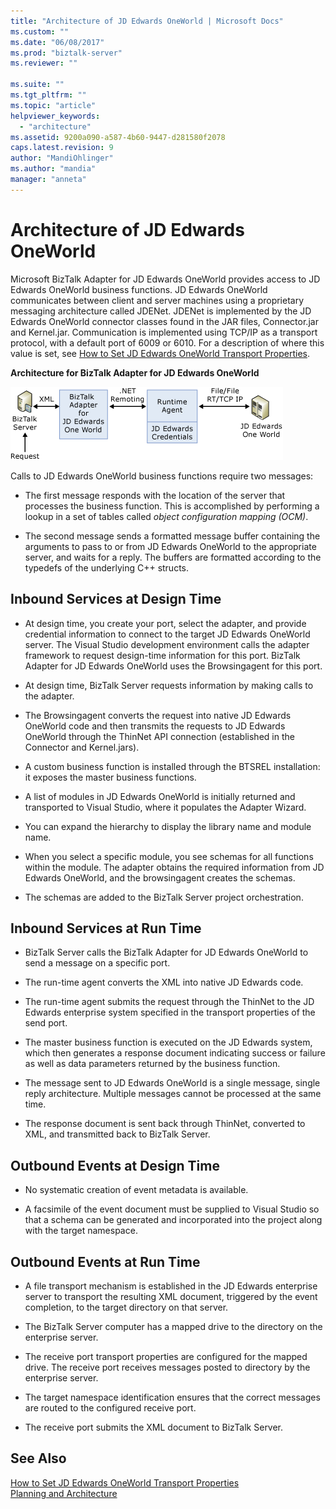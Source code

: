```yaml
---
title: "Architecture of JD Edwards OneWorld | Microsoft Docs"
ms.custom: ""
ms.date: "06/08/2017"
ms.prod: "biztalk-server"
ms.reviewer: ""

ms.suite: ""
ms.tgt_pltfrm: ""
ms.topic: "article"
helpviewer_keywords: 
  - "architecture"
ms.assetid: 9200a090-a587-4b60-9447-d281580f2078
caps.latest.revision: 9
author: "MandiOhlinger"
ms.author: "mandia"
manager: "anneta"
---
```

# Architecture of JD Edwards OneWorld
Microsoft BizTalk Adapter for JD Edwards OneWorld provides access to JD Edwards OneWorld business functions. JD Edwards OneWorld communicates between client and server machines using a proprietary messaging architecture called JDENet. JDENet is implemented by the JD Edwards OneWorld connector classes found in the JAR files, Connector.jar and Kernel.jar. Communication is implemented using TCP/IP as a transport protocol, with a default port of 6009 or 6010. For a description of where this value is set, see [How to Set JD Edwards OneWorld Transport Properties](../core/how-to-set-jd-edwards-oneworld-transport-properties.md).  
  
 **Architecture for BizTalk Adapter for JD Edwards OneWorld**  
  
 ![](../core/media/jdedadapter-01-architecture.gif "JDEdAdapter_01_Architecture")  
  
 Calls to JD Edwards OneWorld business functions require two messages:  
  
-   The first message responds with the location of the server that processes the business function. This is accomplished by performing a lookup in a set of tables called *object configuration mapping (OCM)*.  
  
-   The second message sends a formatted message buffer containing the arguments to pass to or from JD Edwards OneWorld to the appropriate server, and waits for a reply. The buffers are formatted according to the typedefs of the underlying C++ structs.  
  
## Inbound Services at Design Time  
  
-   At design time, you create your port, select the adapter, and provide credential information to connect to the target JD Edwards OneWorld server. The Visual Studio development environment calls the adapter framework to request design-time information for this port. BizTalk Adapter for JD Edwards OneWorld uses the Browsingagent for this port.  
  
-   At design time, BizTalk Server requests information by making calls to the adapter.  
  
-   The Browsingagent converts the request into native JD Edwards OneWorld code and then transmits the requests to JD Edwards OneWorld through the ThinNet API connection (established in the Connector and Kernel.jars).  
  
-   A custom business function is installed through the BTSREL installation: it exposes the master business functions.  
  
-   A list of modules in JD Edwards OneWorld is initially returned and transported to Visual Studio, where it populates the Adapter Wizard.  
  
-   You can expand the hierarchy to display the library name and module name.  
  
-   When you select a specific module, you see schemas for all functions within the module. The adapter obtains the required information from JD Edwards OneWorld, and the browsingagent creates the schemas.  
  
-   The schemas are added to the BizTalk Server project orchestration.  
  
## Inbound Services at Run Time  
  
-   BizTalk Server calls the BizTalk Adapter for JD Edwards OneWorld to send a message on a specific port.  
  
-   The run-time agent converts the XML into native JD Edwards code.  
  
-   The run-time agent submits the request through the ThinNet to the JD Edwards enterprise system specified in the transport properties of the send port.  
  
-   The master business function is executed on the JD Edwards system, which then generates a response document indicating success or failure as well as data parameters returned by the business function.  
  
-   The message sent to JD Edwards OneWorld is a single message, single reply architecture. Multiple messages cannot be processed at the same time.  
  
-   The response document is sent back through ThinNet, converted to XML, and transmitted back to BizTalk Server.  
  
## Outbound Events at Design Time  
  
-   No systematic creation of event metadata is available.  
  
-   A facsimile of the event document must be supplied to Visual Studio so that a schema can be generated and incorporated into the project along with the target namespace.  
  
## Outbound Events at Run Time  
  
-   A file transport mechanism is established in the JD Edwards enterprise server to transport the resulting XML document, triggered by the event completion, to the target directory on that server.  
  
-   The BizTalk Server computer has a mapped drive to the directory on the enterprise server.  
  
-   The receive port transport properties are configured for the mapped drive. The receive port receives messages posted to directory by the enterprise server.  
  
-   The target namespace identification ensures that the correct messages are routed to the configured receive port.  
  
-   The receive port submits the XML document to BizTalk Server.  
  
## See Also  
 [How to Set JD Edwards OneWorld Transport Properties](../core/how-to-set-jd-edwards-oneworld-transport-properties.md)   
 [Planning and Architecture](../core/planning-and-architecture17.md)